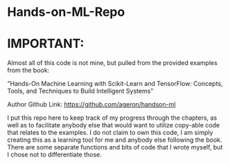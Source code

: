 # Hands-on-ML-Repo
# IMPORTANT:
Almost all of this code is not mine, but pulled from the provided examples from the book:

"Hands-On Machine Learning with Scikit-Learn and TensorFlow: Concepts, Tools, and Techniques to Build Intelligent Systems"

Author Github Link: https://github.com/ageron/handson-ml

I put this repo here to keep track of my progress through the chapters, as well as to facilitate anybody else that would want to utilize copy-able code that relates to the examples. I do not claim to own this code, I am simply creating this as a learning tool for me and anybody else following the book. There are some separate functions and bits of code that I wrote myself, but I chose not to differentiate those.
